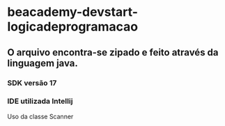 # beacademy-devstart-logicadeprogramacao

## O arquivo encontra-se zipado e feito através da linguagem java.
### SDK versão 17
### IDE utilizada Intellij
Uso da classe Scanner
